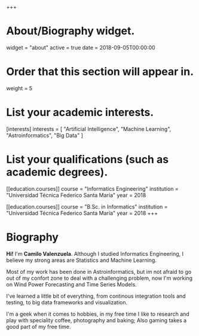 +++
# About/Biography widget.
widget = "about"
active = true
date = 2018-09-05T00:00:00

# Order that this section will appear in.
weight = 5

# List your academic interests.
[interests]
  interests = [
    "Artificial Intelligence",
    "Machine Learning",
    "Astroinformatics",
    "Big Data"
  ]

# List your qualifications (such as academic degrees).
[[education.courses]]
  course = "Informatics Engineering"
  institution = "Universidad Técnica Federico Santa María"
  year = 2018

[[education.courses]]
  course = "B.Sc. in Informatics"
  institution = "Universidad Técnica Federico Santa María"
  year = 2018
+++

# Biography

**Hi!** I'm **Camilo Valenzuela**. Although I studied Informatics Engineering, I believe my strong areas are Statistics and Machine Learning.

Most of my work has been done in Astroinformatics, but im not afraid to go out of my confort zone to deal with a challenging problem, now I'm working on Wind Power Forecasting and Time Series Models.

I've learned a little bit of everything, from continous integration tools and testing, to big data frameworks and visualization.

I'm a geek when it comes to hobbies, in my free time I like to research and play with  speciality coffee, photography and baking; Also gaming takes a good part of my free time.
